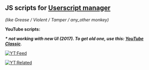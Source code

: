 ## JS scripts for [Userscript manager](https://en.wikipedia.org/wiki/Userscript_manager) 
*(like Grease / Violent / Tamper / any_other monkey)*


**YouTube scripts:**

**_\* not working with new UI (2017). To get old one, use this: [YouTube Classic](https://github.com/xxzefgh/youtube-classic-extension)_**.

[![YT:Feed](https://img.shields.io/static/v1?label=Install&message=1%20Click%20remove%20video%20from%20Feed&color=%237D2C2C&style=flat-square)](https://raw.githubusercontent.com/8W4H7/user_scripts/master/youtube/yt_1click_remove_video_from_feed.user.js)

[![YT:Related](https://img.shields.io/static/v1?label=Install&message=1%20Click%20remove%20video%20from%20Related&color=%237D2C2C&style=flat-square)](https://raw.githubusercontent.com/8W4H7/user_scripts/master/youtube/yt_1click_remove_video_from_related.user.js)
